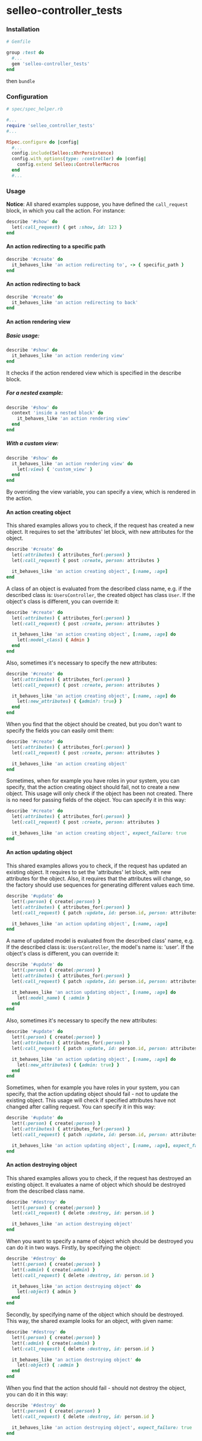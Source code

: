 # selleo-controller_tests

### Installation

```ruby
# Gemfile

group :test do
  #...
  gem 'selleo-controller_tests'
end
```

then `bundle`

### Configuration

```ruby
# spec/spec_helper.rb

#...
require 'selleo_controller_tests'
#...

RSpec.configure do |config|
  #...
  config.include(Selleo::XhrPersistence)
  config.with_options(type: :controller) do |config|
    config.extend Selleo::ControllerMacros
  end
  #...
```

### Usage

**Notice**: All shared examples suppose, you have defined the `call_request` block, in which you call the action.
For instance:

```ruby
describe '#show' do
  let(:call_request) { get :show, id: 123 }
end
```

#### An action redirecting to a specific path

```ruby
describe '#create' do
  it_behaves_like 'an action redirecting to', -> { specific_path }
end
```

#### An action redirecting to back

```ruby
describe '#create' do
  it_behaves_like 'an action redirecting to back'
end
```

#### An action rendering view

##### Basic usage:

```ruby
describe '#show' do
  it_behaves_like 'an action rendering view'
end
```

It checks if the action rendered view which is specified in the describe block.

##### For a nested example:

```ruby
describe '#show' do
  context 'inside a nested block' do
    it_behaves_like 'an action rendering view'
  end
end
```

##### With a custom view:

```ruby
describe '#show' do
  it_behaves_like 'an action rendering view' do
    let(:view) { 'custom_view' }
  end
end
```

By overriding the view variable, you can specify a view, which is rendered in the action.

#### An action creating object

This shared examples allows you to check, if the request has created a new object.
It requires to set the 'attributes' let block, with new attributes for the object.

```ruby
describe '#create' do
  let(:attributes) { attributes_for(:person) }
  let(:call_request) { post :create, person: attributes }

  it_behaves_like 'an action creating object', [:name, :age]
end
```

A class of an object is evaluated from the described class name, e.g.
if the described class is: `UsersController`, the created object has class `User`.
If the object's class is different, you can override it:

```ruby
describe '#create' do
  let(:attributes) { attributes_for(:person) }
  let(:call_request) { post :create, person: attributes }

  it_behaves_like 'an action creating object', [:name, :age] do
    let(:model_class) { Admin }
  end
end
```

Also, sometimes it's necessary to specify the new attributes:

```ruby
describe '#create' do
  let(:attributes) { attributes_for(:person) }
  let(:call_request) { post :create, person: attributes }

  it_behaves_like 'an action creating object', [:name, :age] do
    let(:new_attributes) { {admin?: true} }
  end
end
```

When you find that the object should be created, but you don't want to specify the fields you can easily omit them:

```ruby
describe '#create' do
  let(:attributes) { attributes_for(:person) }
  let(:call_request) { post :create, person: attributes }

  it_behaves_like 'an action creating object'
end
```

Sometimes, when for example you have roles in your system, you can specify, that the action creating object should fail,
not to create a new object. This usage will only check if the object has been not created. There is no need for passing fields of the object.
You can specify it in this way:

```ruby
describe '#create' do
  let(:attributes) { attributes_for(:person) }
  let(:call_request) { post :create, person: attributes }

  it_behaves_like 'an action creating object', expect_failure: true
end
```

#### An action updating object

This shared examples allows you to check, if the request has updated an existing object.
It requires to set the 'attributes' let block, with new attributes for the object.
Also, it requires that the attributes will change, so the factory should use sequences for generating different values each time.

```ruby
describe '#update' do
  let!(:person) { create(:person) }
  let(:attributes) { attributes_for(:person) }
  let(:call_request) { patch :update, id: person.id, person: attributes }

  it_behaves_like 'an action updating object', [:name, :age]
end
```

A name of updated model is evaluated from the described class' name, e.g.
If the described class is: `UsersController`, the model's name is: 'user'.
If the object's class is different, you can override it:

```ruby
describe '#update' do
  let!(:person) { create(:person) }
  let(:attributes) { attributes_for(:person) }
  let(:call_request) { patch :update, id: person.id, person: attributes }

  it_behaves_like 'an action updating object', [:name, :age] do
    let(:model_name) { :admin }
  end
end
```

Also, sometimes it's necessary to specify the new attributes:

```ruby
describe '#update' do
  let!(:person) { create(:person) }
  let(:attributes) { attributes_for(:person) }
  let(:call_request) { patch :update, id: person.id, person: attributes }

  it_behaves_like 'an action updating object', [:name, :age] do
    let(:new_attributes) { {admin: true} }
  end
end
```

Sometimes, when for example you have roles in your system, you can specify,
that the action updating object should fail - not to update the existing object.
This usage will check if specified attributes have not changed after calling request.
You can specify it in this way:

```ruby
describe '#update' do
  let!(:person) { create(:person) }
  let(:attributes) { attributes_for(:person) }
  let(:call_request) { patch :update, id: person.id, person: attributes }

  it_behaves_like 'an action updating object', [:name, :age], expect_failure: true
end
```

#### An action destroying object

This shared examples allows you to check, if the request has destroyed an existing object.
It evaluates a name of object which should be destroyed from the described class name.

```ruby
describe '#destroy' do
  let!(:person) { create(:person) }
  let(:call_request) { delete :destroy, id: person.id }

  it_behaves_like 'an action destroying object'
end
```

When you want to specify a name of object which should be destroyed you can do it in two ways.
Firstly, by specifying the object:

```ruby
describe '#destroy' do
  let!(:person) { create(:person) }
  let!(:admin) { create(:admin) }
  let(:call_request) { delete :destroy, id: person.id }

  it_behaves_like 'an action destroying object' do
    let(:object) { admin }
  end
end
```

Secondly, by specifying name of the object which should be destroyed. This way, the shared example looks for an object,
with given name:

```ruby
describe '#destroy' do
  let!(:person) { create(:person) }
  let!(:admin) { create(:admin) }
  let(:call_request) { delete :destroy, id: person.id }

  it_behaves_like 'an action destroying object' do
    let(:object) { :admin }
  end
end
```

When you find that the action should fail - should not destroy the object, you can do it in this way:

```ruby
describe '#destroy' do
  let!(:person) { create(:person) }
  let(:call_request) { delete :destroy, id: person.id }

  it_behaves_like 'an action destroying object', expect_failure: true
end
```
